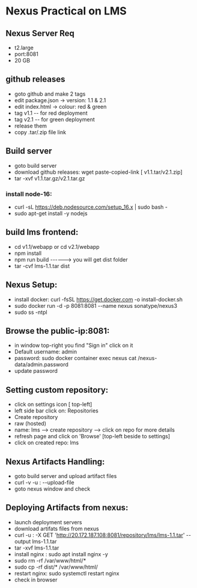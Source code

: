 # Nexus Practical on LMS

## Nexus Server Req
- t2.large
- port:8081
- 20 GB
## github releases
- goto github and make 2 tags
- edit package.json -> version: 1.1 & 2.1
- edit index.html -> colour: red & green
- tag v1.1 -- for red deployment
- tag v2.1 -- for green deployment
- release them 
- copy .tar/.zip file link

## Build server
- goto build server 
- download github releases: wget paste-copied-link [ v1.1.tar/v2.1.zip]
- tar -xvf v1.1.tar.gz/v2.1.tar.gz
### install node-16:
- curl -sL https://deb.nodesource.com/setup_16.x | sudo bash -
- sudo apt-get install -y nodejs

## build lms frontend:
- cd v1.1/webapp or cd v2.1/webapp
- npm install
- npm run build ------> you will get dist folder
- tar -cvf lms-1.1.tar dist

## Nexus Setup:
- install docker: curl -fsSL https://get.docker.com -o install-docker.sh
- sudo docker run -d -p 8081:8081 --name nexus sonatype/nexus3
- sudo ss -ntpl

## Browse the public-ip:8081:
- in window top-right you find "Sign in" click on it
- Default username: admin
- password: sudo docker container exec nexus cat /nexus-data/admin.password
- update password

## Setting custom repository:
- click on settings icon [ top-left]
- left side bar click on: Repositories
- Create repository
- raw (hosted)
- name: lms  --> create repository --> click on repo for more details
- refresh page and click on 'Browse' [top-left beside to settings]
- click on created repo: lms

## Nexus Artifacts Handling:
- goto build server and upload artifact files
- curl -v -u <username>:<password> --upload-file <file> <nexus-repo-link>
- goto nexus window and check

## Deploying Artifacts from nexus:
- launch deployment servers
- download artifats files from nexus
- curl -u <username>:<password> -X GET 'http://20.172.187.108:8081/repository/lms/lms-1.1.tar' --output lms-1.1.tar
- tar -xvf lms-1.1.tar
- install nginx : sudo apt install nginx -y
- sudo rm -rf /var/www/html/*
- sudo cp -rf dist/* /var/www/html/
- restart nginx: sudo systemctl restart nginx
- check in browser


